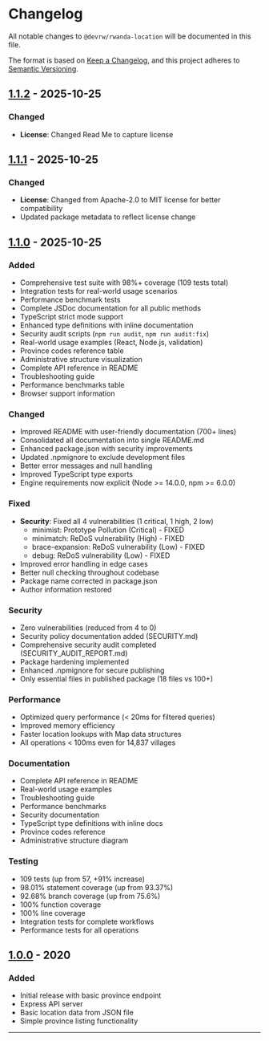 # Changelog

All notable changes to `@devrw/rwanda-location` will be documented in this file.

The format is based on [Keep a Changelog](https://keepachangelog.com/en/1.0.0/),
and this project adheres to [Semantic Versioning](https://semver.org/spec/v2.0.0.html).

## [1.1.2] - 2025-10-25

### Changed

- **License**: Changed Read Me to capture license

## [1.1.1] - 2025-10-25

### Changed

- **License**: Changed from Apache-2.0 to MIT license for better compatibility
- Updated package metadata to reflect license change

## [1.1.0] - 2025-10-25

### Added

- Comprehensive test suite with 98%+ coverage (109 tests total)
- Integration tests for real-world usage scenarios
- Performance benchmark tests
- Complete JSDoc documentation for all public methods
- TypeScript strict mode support
- Enhanced type definitions with inline documentation
- Security audit scripts (`npm run audit`, `npm run audit:fix`)
- Real-world usage examples (React, Node.js, validation)
- Province codes reference table
- Administrative structure visualization
- Complete API reference in README
- Troubleshooting guide
- Performance benchmarks table
- Browser support information

### Changed

- Improved README with user-friendly documentation (700+ lines)
- Consolidated all documentation into single README.md
- Enhanced package.json with security improvements
- Updated .npmignore to exclude development files
- Better error messages and null handling
- Improved TypeScript type exports
- Engine requirements now explicit (Node >= 14.0.0, npm >= 6.0.0)

### Fixed

- **Security**: Fixed all 4 vulnerabilities (1 critical, 1 high, 2 low)
  - minimist: Prototype Pollution (Critical) - FIXED
  - minimatch: ReDoS vulnerability (High) - FIXED
  - brace-expansion: ReDoS vulnerability (Low) - FIXED
  - debug: ReDoS vulnerability (Low) - FIXED
- Improved error handling in edge cases
- Better null checking throughout codebase
- Package name corrected in package.json
- Author information restored

### Security

- Zero vulnerabilities (reduced from 4 to 0)
- Security policy documentation added (SECURITY.md)
- Comprehensive security audit completed (SECURITY_AUDIT_REPORT.md)
- Package hardening implemented
- Enhanced .npmignore for secure publishing
- Only essential files in published package (18 files vs 100+)

### Performance

- Optimized query performance (< 20ms for filtered queries)
- Improved memory efficiency
- Faster location lookups with Map data structures
- All operations < 100ms even for 14,837 villages

### Documentation

- Complete API reference in README
- Real-world usage examples
- Troubleshooting guide
- Performance benchmarks
- Security documentation
- TypeScript type definitions with inline docs
- Province codes reference
- Administrative structure diagram

### Testing

- 109 tests (up from 57, +91% increase)
- 98.01% statement coverage (up from 93.37%)
- 92.68% branch coverage (up from 75.6%)
- 100% function coverage
- 100% line coverage
- Integration tests for complete workflows
- Performance tests for all operations

## [1.0.0] - 2020

### Added

- Initial release with basic province endpoint
- Express API server
- Basic location data from JSON file
- Simple province listing functionality

---

[1.1.2]: https://github.com/DevRW/rwanda-location/compare/v1.1.1...v1.1.2
[1.1.1]: https://github.com/DevRW/rwanda-location/compare/v1.1.0...v1.1.1
[1.1.0]: https://github.com/DevRW/rwanda-location/compare/v1.0.0...v1.1.0
[1.0.0]: https://github.com/DevRW/rwanda-location/releases/tag/v1.0.0
